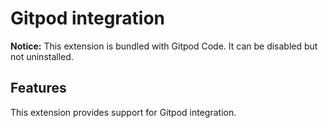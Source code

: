 # Gitpod integration

**Notice:** This extension is bundled with Gitpod Code. It can be disabled but not uninstalled.

## Features

This extension provides support for Gitpod integration.
